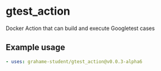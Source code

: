 # gtest_action
Docker Action that can build and execute Googletest cases

## Example usage
```yaml
- uses: grahame-student/gtest_action@v0.0.3-alpha6
```
